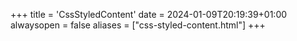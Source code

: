 +++
title = 'CssStyledContent'
date = 2024-01-09T20:19:39+01:00
alwaysopen = false
aliases = ["css-styled-content.html"]
+++
